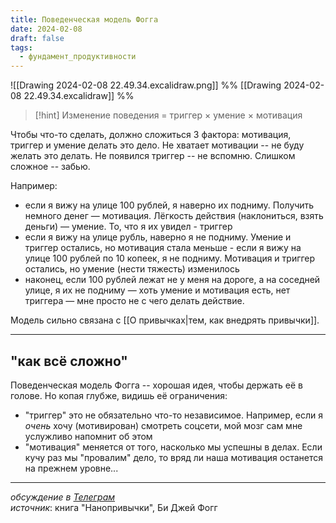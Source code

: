 ```yaml
---
title: Поведенческая модель Фогга
date: 2024-02-08
draft: false
tags:
  - фундамент_продуктивности
---
```

![[Drawing 2024-02-08 22.49.34.excalidraw.png]]
%% [[Drawing 2024-02-08 22.49.34.excalidraw]] %%

> [!hint]
> Изменение поведения = триггер $\times$ умение $\times$ мотивация
  
Чтобы что-то сделать, должно сложиться 3 фактора: мотивация, триггер и умение делать это дело. Не хватает мотивации -- не буду желать это делать. Не появился триггер -- не вспомню. Слишком сложное -- забью.

Например: 
- если я вижу на улице 100 рублей, я наверно их подниму. Получить немного денег — мотивация. Лёгкость действия (наклониться, взять деньги) — умение. То, что я их увидел - триггер 
- если я вижу на улице рубль, наверно я не подниму. Умение и триггер остались, но мотивация стала меньше - если я вижу на улице 100 рублей по 10 копеек, я не подниму. Мотивация и триггер остались, но умение (нести тяжесть) изменилось 
- наконец, если 100 рублей лежат не у меня на дороге, а на соседней улице, я их не подниму — хоть умение и мотивация есть, нет триггера — мне просто не с чего делать действие. 

Модель сильно связана с [[О привычках|тем, как внедрять привычки]].


---
## "как всё сложно"
Поведенческая модель Фогга -- хорошая идея, чтобы держать её в голове. Но копая глубже, видишь её ограничения:
- "триггер" это не обязательно что-то независимое. Например, если я *очень* хочу (мотивирован) смотреть соцсети, мой мозг сам мне услужливо напомнит об этом
- "мотивация" меняется от того, насколько мы успешны в делах. Если кучу раз мы "провалим" дело, то вряд ли наша мотивация останется на прежнем уровне...

---
*обсуждение в [Телеграм](https://t.me/organaized_anton/144)*<br/>
*источник*: книга "Нанопривычки", Би Джей Фогг
